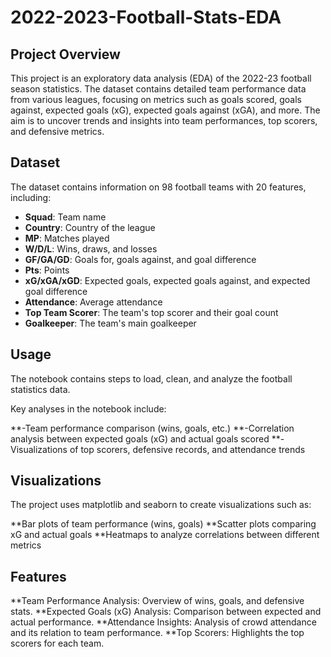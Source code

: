 # 2022-2023-Football-Stats-EDA



## Project Overview
This project is an exploratory data analysis (EDA) of the 2022-23 football season statistics. The dataset contains detailed team performance data from various leagues, focusing on metrics such as goals scored, goals against, expected goals (xG), expected goals against (xGA), and more. The aim is to uncover trends and insights into team performances, top scorers, and defensive metrics.

## Dataset
The dataset contains information on 98 football teams with 20 features, including:
- **Squad**: Team name
- **Country**: Country of the league
- **MP**: Matches played
- **W/D/L**: Wins, draws, and losses
- **GF/GA/GD**: Goals for, goals against, and goal difference
- **Pts**: Points
- **xG/xGA/xGD**: Expected goals, expected goals against, and expected goal difference
- **Attendance**: Average attendance
- **Top Team Scorer**: The team's top scorer and their goal count
- **Goalkeeper**: The team's main goalkeeper


## Usage

The notebook contains steps to load, clean, and analyze the football statistics data.

Key analyses in the notebook include:

**-Team performance comparison (wins, goals, etc.)
**-Correlation analysis between expected goals (xG) and actual goals scored
**-Visualizations of top scorers, defensive records, and attendance trends

## Visualizations

The project uses matplotlib and seaborn to create visualizations such as:

**Bar plots of team performance (wins, goals)
**Scatter plots comparing xG and actual goals
**Heatmaps to analyze correlations between different metrics


## Features

**Team Performance Analysis: Overview of wins, goals, and defensive stats.
**Expected Goals (xG) Analysis: Comparison between expected and actual performance.
**Attendance Insights: Analysis of crowd attendance and its relation to team performance.
**Top Scorers: Highlights the top scorers for each team.
